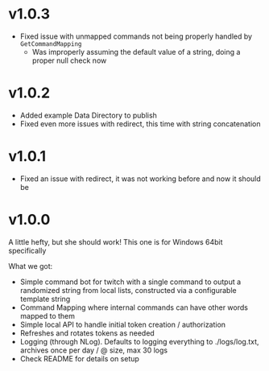 # v1.0.3
- Fixed issue with unmapped commands not being properly handled by `GetCommandMapping`
  - Was improperly assuming the default value of a string, doing a proper null check now

# v1.0.2
- Added example Data Directory to publish
- Fixed even more issues with redirect, this time with string concatenation

# v1.0.1
- Fixed an issue with redirect, it was not working before and now it should be


# v1.0.0
A little hefty, but she should work! This one is for Windows 64bit specifically

What we got:

- Simple command bot for twitch with a single command to output a randomized string from local lists, constructed via a configurable template string
- Command Mapping where internal commands can have other words mapped to them
- Simple local API to handle initial token creation / authorization
- Refreshes and rotates tokens as needed
- Logging (through NLog). Defaults to logging everything to ./logs/log.txt, archives once per day / @ size, max 30 logs
- Check README for details on setup